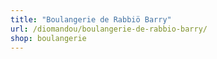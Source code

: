 ```yaml
---
title: "Boulangerie de Rabbiö Barry"
url: /diomandou/boulangerie-de-rabbio-barry/
shop: boulangerie
---
```

